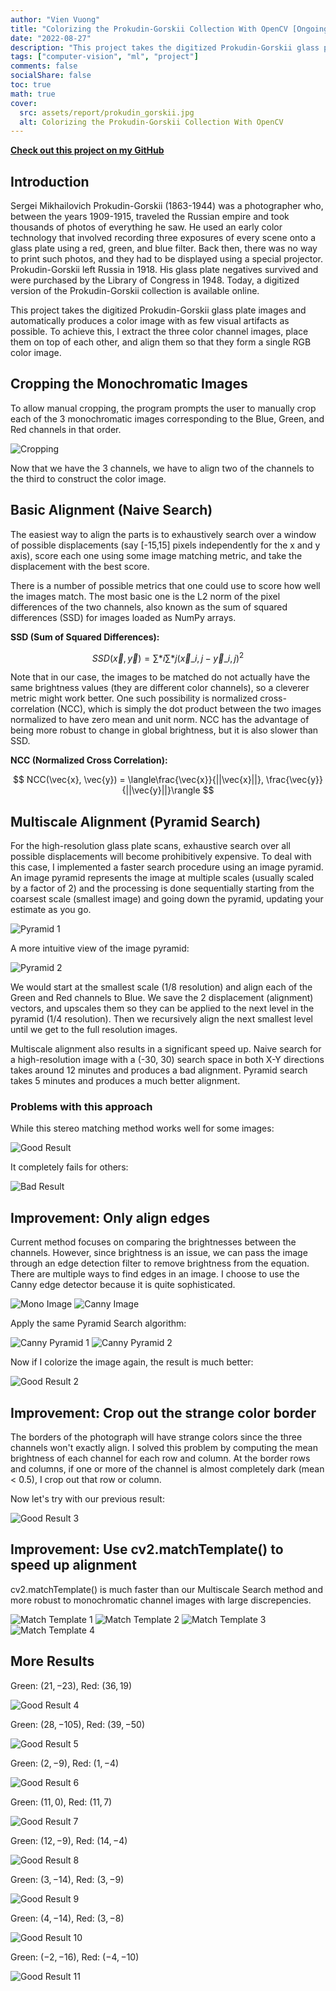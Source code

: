 ```yaml
---
author: "Vien Vuong"
title: "Colorizing the Prokudin-Gorskii Collection With OpenCV [Ongoing]"
date: "2022-08-27"
description: "This project takes the digitized Prokudin-Gorskii glass plate images and automatically produces a color image with as few visual artifacts as possible. To achieve this, I extract the three color channel images, place them on top of each other, and align them so that they form a single RGB color image."
tags: ["computer-vision", "ml", "project"]
comments: false
socialShare: false
toc: true
math: true
cover:
  src: assets/report/prokudin_gorskii.jpg
  alt: Colorizing the Prokudin-Gorskii Collection With OpenCV
---
```


[**Check out this project on my GitHub**](https://github.com/vienvuong/colorizing-pg)

## Introduction

Sergei Mikhailovich Prokudin-Gorskii (1863-1944) was a photographer who, between the years 1909-1915, traveled the Russian empire and took thousands of photos of everything he saw. He used an early color technology that involved recording three exposures of every scene onto a glass plate using a red, green, and blue filter. Back then, there was no way to print such photos, and they had to be displayed using a special projector. Prokudin-Gorskii left Russia in 1918. His glass plate negatives survived and were purchased by the Library of Congress in 1948. Today, a digitized version of the Prokudin-Gorskii collection is available online.

This project takes the digitized Prokudin-Gorskii glass plate images and automatically produces a color image with as few visual artifacts as possible. To achieve this, I extract the three color channel images, place them on top of each other, and align them so that they form a single RGB color image.

## Cropping the Monochromatic Images

To allow manual cropping, the program prompts the user to manually crop each of the 3 monochromatic images corresponding to the Blue, Green, and Red channels in that order.

![Cropping](assets/report/cropping.png)

Now that we have the 3 channels, we have to align two of the channels to the third to construct the color image.

## Basic Alignment (Naive Search)

The easiest way to align the parts is to exhaustively search over a window of possible displacements (say [-15,15] pixels independently for the x and y axis), score each one using some image matching metric, and take the displacement with the best score.

There is a number of possible metrics that one could use to score how well the images match. The most basic one is the L2 norm of the pixel differences of the two channels, also known as the sum of squared differences (SSD) for images loaded as NumPy arrays.

**SSD (Sum of Squared Differences):**

$$ SSD(\vec{x}, \vec{y}) = \sum*{i}\sum*{j}(\vec{x}\_{i,j} - \vec{y}\_{i,j})^2 $$

Note that in our case, the images to be matched do not actually have the same brightness values (they are different color channels), so a cleverer metric might work better. One such possibility is normalized cross-correlation (NCC), which is simply the dot product between the two images normalized to have zero mean and unit norm. NCC has the advantage of being more robust to change in global brightness, but it is also slower than SSD.

**NCC (Normalized Cross Correlation):**

$$ NCC(\vec{x}, \vec{y}) = \langle\frac{\vec{x}}{||\vec{x}||}, \frac{\vec{y}}{||\vec{y}||}\rangle $$

## Multiscale Alignment (Pyramid Search)

For the high-resolution glass plate scans, exhaustive search over all possible displacements will become prohibitively expensive. To deal with this case, I implemented a faster search procedure using an image pyramid. An image pyramid represents the image at multiple scales (usually scaled by a factor of 2) and the processing is done sequentially starting from the coarsest scale (smallest image) and going down the pyramid, updating your estimate as you go.

![Pyramid 1](assets/report/pyramid1.png)

A more intuitive view of the image pyramid:

![Pyramid 2](assets/report/pyramid2.png)

We would start at the smallest scale (1/8 resolution) and align each of the Green and Red channels to Blue. We save the 2 displacement (alignment) vectors, and upscales them so they can be applied to the next level in the pyramid (1/4 resolution). Then we recursively align the next smallest level until we get to the full resolution images.

Multiscale alignment also results in a significant speed up. Naive search for a high-resolution image with a (-30, 30) search space in both X-Y directions takes around 12 minutes and produces a bad alignment. Pyramid search takes 5 minutes and produces a much better alignment.

### Problems with this approach

While this stereo matching method works well for some images:

![Good Result](assets/report/good_result1.jpg)

It completely fails for others:

![Bad Result](assets/report/bad_result1.jpg)

## Improvement: Only align edges

Current method focuses on comparing the brightnesses between the channels. However, since brightness is an issue, we can pass the image through an edge detection filter to remove brightness from the equation. There are multiple ways to find edges in an image. I choose to use the Canny edge detector because it is quite sophisticated.

![Mono Image](assets/report/mono1.jpg)
![Canny Image](assets/report/canny1.jpg)

Apply the same Pyramid Search algorithm:

![Canny Pyramid 1](assets/report/canny_pyramid1.png)
![Canny Pyramid 2](assets/report/canny_pyramid2.png)

Now if I colorize the image again, the result is much better:

![Good Result 2](assets/report/good_result2.jpg)

## Improvement: Crop out the strange color border

The borders of the photograph will have strange colors since the three channels won't exactly align. I solved this problem by computing the mean brightness of each channel for each row and column. At the border rows and columns, if one or more of the channel is almost completely dark (mean < 0.5), I crop out that row or column.

Now let's try with our previous result:

![Good Result 3](assets/report/good_result3.jpg)

## Improvement: Use cv2.matchTemplate() to speed up alignment

cv2.matchTemplate() is much faster than our Multiscale Search method and more robust to monochromatic channel images with large discrepencies.

![Match Template 1](assets/report/mt1.png)
![Match Template 2](assets/report/mt2.png)
![Match Template 3](assets/report/mt3.png)
![Match Template 4](assets/report/mt4.png)

## More Results

Green: $(21, -23)$, Red: $(36, 19)$

![Good Result 4](assets/results/01657u.jpg)

Green: $(28, -105)$, Red: $(39, -50)$

![Good Result 5](assets/results/01861a.jpg)

Green: $(2, -9)$, Red: $(1, -4)$

![Good Result 6](assets/results/00125v.jpg)

Green: $(11, 0)$, Red: $(11, 7)$

![Good Result 7](assets/results/00149v.jpg)

Green: $(12, -9)$, Red: $(14, -4)$

![Good Result 8](assets/results/00153v.jpg)

Green: $(3, -14)$, Red: $(3, -9)$

![Good Result 9](assets/results/00351v.jpg)

Green: $(4, -14)$, Red: $(3, -8)$

![Good Result 10](assets/results/00398v.jpg)

Green: $(-2, -16)$, Red: $(-4, -10)$

![Good Result 11](assets/results/01112v.jpg)
